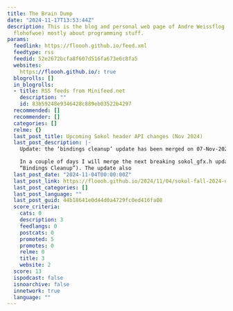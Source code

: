 ```yaml
---
title: The Brain Dump
date: "2024-11-17T13:53:44Z"
description: This is the blog and personal web page of Andre Weissflog (Floh, floooh,
  flohofwoe) mostly about programming stuff.
params:
  feedlink: https://floooh.github.io/feed.xml
  feedtype: rss
  feedid: 52e2672bcfa8f607d516fa673e6c8fa5
  websites:
    https://floooh.github.io/: true
  blogrolls: []
  in_blogrolls:
  - title: RSS feeds from Minifeed.net
    description: ""
    id: 83b59248e9346428c889eb03522b4297
  recommended: []
  recommender: []
  categories: []
  relme: {}
  last_post_title: Upcoming Sokol header API changes (Nov 2024)
  last_post_description: |-
    Update: the ‘bindings cleanup’ update has been merged on 07-Nov-2024

    In a couple of days I will merge the next breaking sokol_gfx.h update (aka the
    “Bindings Cleanup”). The update also
  last_post_date: "2024-11-04T00:00:00Z"
  last_post_link: https://floooh.github.io/2024/11/04/sokol-fall-2024-update.html
  last_post_categories: []
  last_post_language: ""
  last_post_guid: 44b18641e0d44d0a4729fc0ed416fa08
  score_criteria:
    cats: 0
    description: 3
    feedlangs: 0
    postcats: 0
    promoted: 5
    promotes: 0
    relme: 0
    title: 3
    website: 2
  score: 13
  ispodcast: false
  isnoarchive: false
  innetwork: true
  language: ""
---
```

